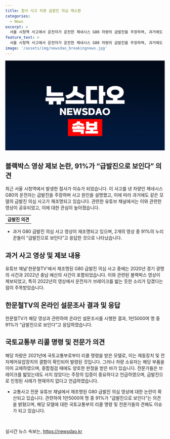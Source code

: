 ```yaml
---
title: 참사 사고 차종 급발진 의심 재소환
categories:
  - News
excerpt: >
  서울 시청역 사고에서 운전자가 운전한 제네시스 G80 차량의 급발진을 주장하며, 과거에도 유사한 사고가 발생한 것으로 나타났다. 블랙박스 영상이 공개된 유튜브 채널에서 사고를 당한 차량의 급발진 의심 사고가 재조명되었으며, 이에 대한 누리꾼들의 관심이 높아졌다. 국토교통부는 해당 차량에 대해 리콜 명령을 내렸지만, 사고 차량은 해당 부품을 이미 교체한 것으로 확인됐다. 급발진 의심 사고에 대한 경찰 수사 결과가 예상되는 가운데, 운전자 본인이 블랙박스 등을 통해 입증해야 하는 상황이지만 쉬운 일은 아닐 것으로 보인다.
feature_text: >
  서울 시청역 사고에서 운전자가 운전한 제네시스 G80 차량의 급발진을 주장하며, 과거에도 유사한 사고가 발생한 것으로 나타났다. 블랙박스 영상이 공개된 유튜브 채널에서 사고를 당한 차량의 급발진 의심 사고가 재조명되었으며, 이에 대한 누리꾼들의 관심이 높아졌다. 국토교통부는 해당 차량에 대해 리콜 명령을 내렸지만, 사고 차량은 해당 부품을 이미 교체한 것으로 확인됐다. 급발진 의심 사고에 대한 경찰 수사 결과가 예상되는 가운데, 운전자 본인이 블랙박스 등을 통해 입증해야 하는 상황이지만 쉬운 일은 아닐 것으로 보인다.
image: '/assets/img/newsdao_breakingnews.jpg'
---
```


<p><img src="/assets/img/newsdao_breakingnews.jpg" alt="pcversion 속보" /></p>

<h2 data-ke-size="size26">블랙박스 영상 제보 논란, 91%가 “급발진으로 보인다” 의견</h2>

<p data-ke-size="size16">최근 서울 시청역에서 발생한 참사가 이슈가 되었습니다. 이 사고를 낸 차량인 제네시스 G80의 운전자는 급발진을 주장하며 사고 원인을 설명했고, 이에 따라 과거에도 같은 모델의 급발진 의심 사고가 재조명되고 있습니다. 관련한 유튜브 채널에서는 이와 관련한 영상이 공유되었고, 이에 대한 관심이 높아졌습니다.</p>

<table style="width: 100%;">
    <tbody>
        <tr>
            <td style="text-align: center; height: 17px;"><b>급발진 의견</b></td>
        </tr>
    </tbody>
</table>

<ul>
    <li>과거 G80 급발진 의심 사고 영상이 재조명되고 있으며, 2개의 영상 중 91%의 누리꾼들이 “급발진으로 보인다”고 응답한 것으로 나타났습니다.</li>
</ul>

<h2 data-ke-size="size26">과거 사고 영상 및 제보 내용</h2>

<p data-ke-size="size16">유튜브 채널'한문철TV'에서 재조명된 G80 급발진 의심 사고 중에는 2020년 경기 광명의 사건과 2022년 충남 예산의 사건이 포함되었습니다. 이와 관련된 블랙박스 영상이 제보되었고, 특히 2022년의 영상에서 운전자가 브레이크를 밟는 듯한 소리가 담겼다는 점이 주목받았습니다.</p>

<h2 data-ke-size="size26">한문철TV의 온라인 설문조사 결과 및 응답</h2>

<p data-ke-size="size16">한문철TV가 해당 영상과 관련하여 온라인 설문조사를 시행한 결과, 1만5000여 명 중 91%가 “급발진으로 보인다”고 응답하였습니다.</p>

<h2 data-ke-size="size26">국토교통부 리콜 명령 및 전문가 의견</h2>

<p data-ke-size="size16">해당 차량은 2021년에 국토교통부로부터 리콜 명령을 받은 모델로, 이는 제동장치 및 전자제어유압장치의 결함이 확인되어 발령된 것입니다. 그러나 차량 소유자는 해당 부품을 이미 교체하였으며, 종합점검 때에도 양호한 판정을 받은 바가 있습니다. 전문가들은 브레이크를 밟았는데도 서지 않았다는 주장의 입증이 중요하다고 언급하였으며, 급발진으로 인정된 사례가 현재까지 없다고 언급하였습니다.</p>

<ul>
    <li>교통사고 전문 유튜브 채널에서 재조명된 G80 급발진 의심 영상에 대한 논란이 확산되고 있습니다. 관련하여 1만5000여 명 중 91%가 “급발진으로 보인다”는 의견을 밝혔으며, 해당 모델에 대한 국토교통부의 리콜 명령 및 전문가들의 견해도 이슈가 되고 있습니다.</li>
</ul>

<p data-ke-size="size16">&nbsp;</p>
실시간 뉴스 속보는, <a href="https://newsdao.kr" rel="dofollow">https://newsdao.kr</a>


